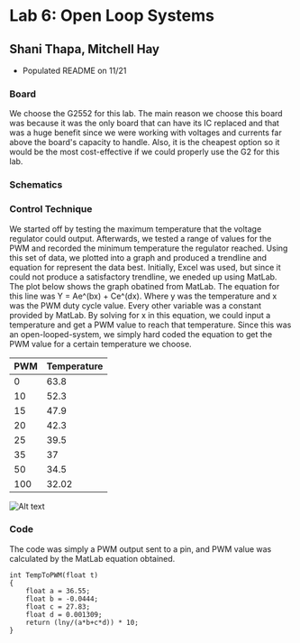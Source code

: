 # Lab 6: Open Loop Systems
## Shani Thapa, Mitchell Hay
* Populated README on 11/21

### Board
We choose the G2552 for this lab. The main reason we choose this board was because it was the only board that can have its IC replaced and that was a huge benefit since we were working with voltages and currents far above the board's capacity to handle. Also, it is the cheapest option so it would be the most cost-effective if we could properly use the G2 for this lab. 

### Schematics 

### Control Technique 
We started off by testing the maximum temperature that the voltage regulator could output. Afterwards, we tested a range of values for the PWM and recorded the minimum temperature the regulator reached. Using this set of data, we plotted into a graph and produced a trendline and equation for represent the data best. Initially, Excel was used, but since it could not produce a satisfactory trendline, we eneded up using MatLab. The plot below shows the graph obatined from MatLab. The equation for this line was Y = Ae^(bx) + Ce^(dx). Where y was the temperature and x was the PWM duty cycle value. Every other variable was a constant provided by MatLab. By solving for x in this equation, we could input a temperature and get a PWM value to reach that temperature. Since this was an open-looped-system, we simply hard coded the equation to get the PWM value for a certain temperature we choose.   

| PWM | Temperature |
| ----|-------------|
|  0  |     63.8    |
| 10  |     52.3    |
| 15  |     47.9    |
| 20  |     42.3    |
| 25  |     39.5    |
| 35  |     37      |
| 50  |     34.5    |
| 100 |     32.02   | 

![Alt text](https://user-images.githubusercontent.com/31711430/33098433-6de47e50-cedb-11e7-8536-5813dd48f80b.jpg) 
### Code 
The code was simply a PWM output sent to a pin, and PWM value was calculated by the MatLab equation obtained. 
```
int TempToPWM(float t)
{
	float a = 36.55;
	float b = -0.0444;
	float c = 27.83;
	float d = 0.001309;
	return (lny/(a*b+c*d)) * 10;
}
```
